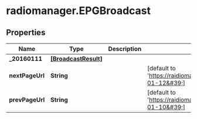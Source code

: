 # radiomanager.EPGBroadcast

## Properties
Name | Type | Description | Notes
------------ | ------------- | ------------- | -------------
**_20160111** | [**[BroadcastResult]**](BroadcastResult.md) |  | 
**nextPageUrl** | **String** |  | [default to &#39;https://raidiomanager.pluxbox.com/api/v1/broadcasts/epg/{identifier}/2016-01-12&#39;]
**prevPageUrl** | **String** |  | [default to &#39;https://raidiomanager.pluxbox.com/pb/api/v1/broadcasts/epg/{identifier}/2016-01-10&#39;]


